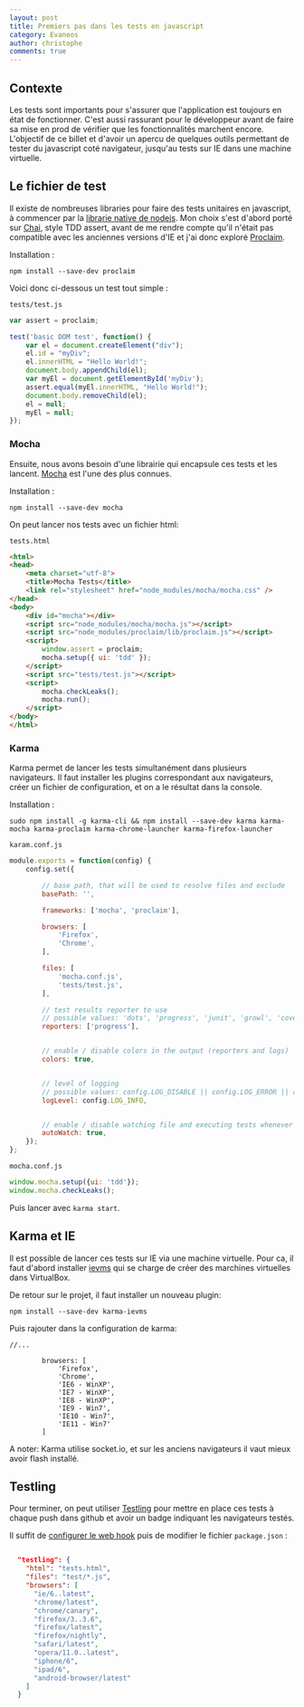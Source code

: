```yaml
---
layout: post
title: Premiers pas dans les tests en javascript
category: Evaneos
author: christophe
comments: true
---
```


## Contexte

Les tests sont importants pour s'assurer que l'application est toujours en état de fonctionner. C'est aussi rassurant pour le développeur avant de faire sa mise en prod de vérifier que les fonctionnalités marchent encore. L'objectif de ce billet et d'avoir un apercu de quelques outils permettant de tester du javascript coté navigateur, jusqu'au tests sur IE dans une machine virtuelle.


## Le fichier de test

Il existe de nombreuses libraries pour faire des tests unitaires en javascript, à commencer par la [librarie native de nodejs](http://nodejs.org/api/assert.html). Mon choix s'est d'abord porté sur [Chai](http://chaijs.com/), style TDD assert, avant de me rendre compte qu'il n'était pas compatible avec les anciennes versions d'IE et j'ai donc exploré [Proclaim](https://github.com/rowanmanning/proclaim).

Installation :

```
npm install --save-dev proclaim
```

Voici donc ci-dessous un test tout simple :

`tests/test.js`

```js
var assert = proclaim;

test('basic DOM test', function() {
    var el = document.createElement("div");
    el.id = "myDiv";
    el.innerHTML = "Hello World!";
    document.body.appendChild(el);
    var myEl = document.getElementById('myDiv');
    assert.equal(myEl.innerHTML, "Hello World!");
    document.body.removeChild(el);
    el = null;
    myEl = null;
});
```

### Mocha

Ensuite, nous avons besoin d'une librairie qui encapsule ces tests et les lancent. [Mocha](http://visionmedia.github.io/mocha/) est l'une des plus connues.

Installation :

```
npm install --save-dev mocha
```

On peut lancer nos tests avec un fichier html:

`tests.html`

```html
<html>
<head>
    <meta charset="utf-8">
    <title>Mocha Tests</title>
    <link rel="stylesheet" href="node_modules/mocha/mocha.css" />
</head>
<body>
    <div id="mocha"></div>
    <script src="node_modules/mocha/mocha.js"></script>
    <script src="node_modules/proclaim/lib/proclaim.js"></script>
    <script>
        window.assert = proclaim;
        mocha.setup({ ui: 'tdd' });
    </script>
    <script src="tests/test.js"></script>
    <script>
        mocha.checkLeaks();
        mocha.run();
    </script>
</body>
</html>
```


### Karma

Karma permet de lancer les tests simultanément dans plusieurs navigateurs. Il faut installer les plugins correspondant aux navigateurs, créer un fichier de configuration, et on a le résultat dans la console.

Installation :

```
sudo npm install -g karma-cli && npm install --save-dev karma karma-mocha karma-proclaim karma-chrome-launcher karma-firefox-launcher
```

`karam.conf.js`

```js
module.exports = function(config) {
    config.set({

        // base path, that will be used to resolve files and exclude
        basePath: '',

        frameworks: ['mocha', 'proclaim'],

        browsers: [
            'Firefox',
            'Chrome',
        ],

        files: [
            'mocha.conf.js',
            'tests/test.js',
        ],

        // test results reporter to use
        // possible values: 'dots', 'progress', 'junit', 'growl', 'coverage'
        reporters: ['progress'],


        // enable / disable colors in the output (reporters and logs)
        colors: true,


        // level of logging
        // possible values: config.LOG_DISABLE || config.LOG_ERROR || config.LOG_WARN || config.LOG_INFO || config.LOG_DEBUG
        logLevel: config.LOG_INFO,


        // enable / disable watching file and executing tests whenever any file changes
        autoWatch: true,
    });
};
```


`mocha.conf.js`

```js
window.mocha.setup({ui: 'tdd'});
window.mocha.checkLeaks();
```

Puis lancer avec `karma start`.


## Karma et IE

Il est possible de lancer ces tests sur IE via une machine virtuelle. Pour ca, il faut d'abord installer [ievms](https://github.com/xdissent/ievms) qui se charge de créer des marchines virtuelles dans VirtualBox.

De retour sur le projet, il faut installer un nouveau plugin:

```
npm install --save-dev karma-ievms
```

Puis rajouter dans la configuration de karma:

```
//...
    
        browsers: [
            'Firefox',
            'Chrome',
            'IE6 - WinXP',
            'IE7 - WinXP',
            'IE8 - WinXP',
            'IE9 - Win7',
            'IE10 - Win7',
            'IE11 - Win7'
        ]
```

A noter: Karma utilise socket.io, et sur les anciens navigateurs il vaut mieux avoir flash installé.

## Testling

Pour terminer, on peut utiliser [Testling](https://ci.testling.com/) pour mettre en place ces tests à chaque push dans github et avoir un badge indiquant les navigateurs testés.

Il suffit de [configurer le web hook](https://ci.testling.com/guide/quick_start#configuring-the-web-hook) puis de modifier le fichier `package.json` :

```json

  "testling": {
    "html": "tests.html",
    "files": "test/*.js",
    "browsers": [
      "ie/6..latest",
      "chrome/latest",
      "chrome/canary",
      "firefox/3..3.6",
      "firefox/latest",
      "firefox/nightly",
      "safari/latest",
      "opera/11.0..latest",
      "iphone/6",
      "ipad/6",
      "android-browser/latest"
    ]
  }
```
